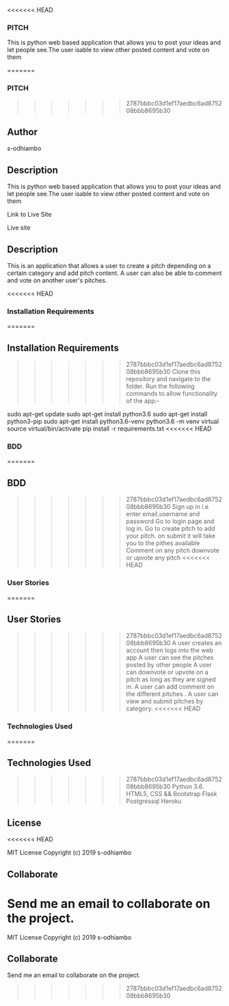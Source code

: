 <<<<<<< HEAD
  ### PITCH
   This is python web based application that allows you to post your ideas and let people see.The user isable to   view other posted content and vote on them

=======
   ### PITCH
  
>>>>>>> 2787bbbc03d1ef17aedbc6ad875208bbb8695b30
  ## Author
   s-odhiambo
 
   ## Description 
  
   This is python web based application that allows you to post your ideas and let people see.The user isable to   view other    posted content and vote on them

   Link to Live Site
  
   Live site
   ## Description
   
   This is an application that allows a user to create a pitch depending on a certain category and add pitch    content. A      user can also be able to comment and vote on another user's pitches.

  
<<<<<<< HEAD
  ### Installation Requirements
=======
   ## Installation Requirements
  
>>>>>>> 2787bbbc03d1ef17aedbc6ad875208bbb8695b30
   Clone this repository and navigate to the folder. Run the following commands to allow functionality of the  app:-

   sudo apt-get update
   sudo apt-get install python3.6
   sudo apt-get install python3-pip
   sudo apt-get install python3.6-venv
   python3.6 -m venv virtual
   source virtual/bin/activate
   pip install -r requirements.txt
<<<<<<< HEAD

   ### BDD

=======
   
   ## BDD
   
>>>>>>> 2787bbbc03d1ef17aedbc6ad875208bbb8695b30
   Sign up in i.e enter email,username and password
   Go to login page and log in.
   Go to create pitch to add your pitch.
   on submit it will take you to the pithes available
   Comment on any pitch
   downvote or upvote any pitch
<<<<<<< HEAD

   ### User Stories

=======
   
   ## User Stories
   
>>>>>>> 2787bbbc03d1ef17aedbc6ad875208bbb8695b30
   A user creates an account then logs into the web app
   A user can see the pitches posted by other people
   A user can downvote or upvote on a pitch as long as they are signed in.
   A user can add comment on the different pitches .
   A user can view and submit pitches by category.
<<<<<<< HEAD

   ### Technologies Used

=======
   
   ## Technologies Used
   
>>>>>>> 2787bbbc03d1ef17aedbc6ad875208bbb8695b30
   Python 3.6.
   HTML5, CSS && Bootstrap
   Flask
   Postgressql
   Heroku
   

  ## License
<<<<<<< HEAD

  MIT License Copyright (c) 2019 s-odhiambo

  ## Collaborate
  
  Send me an email to collaborate on the project.
=======
  MIT License Copyright (c) 2019 s-odhiambo

  ## Collaborate
  Send me an email to collaborate on the project.
>>>>>>> 2787bbbc03d1ef17aedbc6ad875208bbb8695b30
